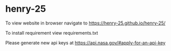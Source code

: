 # henry-25

To view website in browser navigate to https://henry-25.github.io/henry-25/

To install requirement view requirements.txt

Please generate new api keys at https://api.nasa.gov/#apply-for-an-api-key
